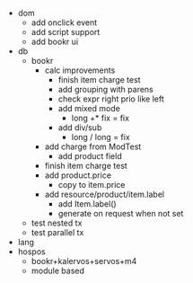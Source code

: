 * dom
  * add onclick event
  * add script support
  * add bookr ui
* db
  * bookr
    * calc improvements
      * finish item charge test
      * add grouping with parens
      * check expr right prio like left
      * add mixed mode
        * long +* fix = fix
      * add div/sub
        * long / long = fix
    * add charge from ModTest
      * add product field
    * finish item charge test
    * add product.price
      * copy to item.price
    * add resource/product/item.label
      * add Item.label()
      *  generate on request when not set
  * test nested tx
  * test parallel tx
* lang
* hospos
  * bookr+kalervos+servos+m4
  * module based